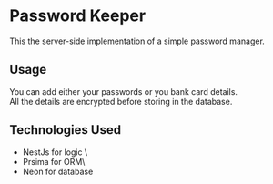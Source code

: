 # Password Keeper

This the server-side implementation of a simple password manager.

## Usage
You can add either your passwords or you bank card details.\
All the details are encrypted before storing in the database.

## Technologies Used
* NestJs for logic \
* Prsima for ORM\
* Neon for database
